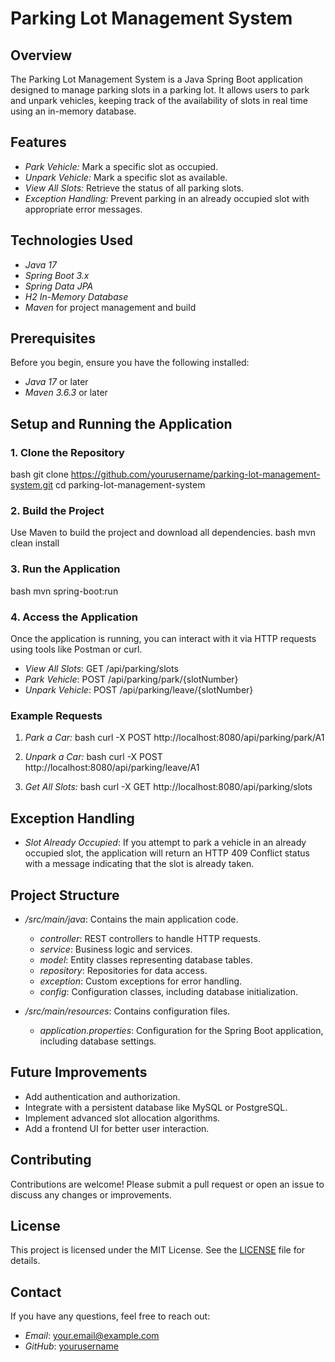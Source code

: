 # Parking Lot Management System

## Overview
The Parking Lot Management System is a Java Spring Boot application designed to manage parking slots in a parking lot. It allows users to park and unpark vehicles, keeping track of the availability of slots in real time using an in-memory database.

## Features
- *Park Vehicle:* Mark a specific slot as occupied.
- *Unpark Vehicle:* Mark a specific slot as available.
- *View All Slots:* Retrieve the status of all parking slots.
- *Exception Handling:* Prevent parking in an already occupied slot with appropriate error messages.

## Technologies Used
- *Java 17*
- *Spring Boot 3.x*
- *Spring Data JPA*
- *H2 In-Memory Database*
- *Maven* for project management and build

## Prerequisites
Before you begin, ensure you have the following installed:
- *Java 17* or later
- *Maven 3.6.3* or later

## Setup and Running the Application

### 1. Clone the Repository
bash
git clone https://github.com/yourusername/parking-lot-management-system.git
cd parking-lot-management-system


### 2. Build the Project
Use Maven to build the project and download all dependencies.
bash
mvn clean install


### 3. Run the Application
bash
mvn spring-boot:run


### 4. Access the Application
Once the application is running, you can interact with it via HTTP requests using tools like Postman or curl.

- *View All Slots*: GET /api/parking/slots
- *Park Vehicle*: POST /api/parking/park/{slotNumber}
- *Unpark Vehicle*: POST /api/parking/leave/{slotNumber}

### Example Requests
1. *Park a Car:*
    bash
    curl -X POST http://localhost:8080/api/parking/park/A1
    
2. *Unpark a Car:*
    bash
    curl -X POST http://localhost:8080/api/parking/leave/A1
    
3. *Get All Slots:*
    bash
    curl -X GET http://localhost:8080/api/parking/slots
    

## Exception Handling
- *Slot Already Occupied*: If you attempt to park a vehicle in an already occupied slot, the application will return an HTTP 409 Conflict status with a message indicating that the slot is already taken.

## Project Structure
- */src/main/java*: Contains the main application code.
    - *controller*: REST controllers to handle HTTP requests.
    - *service*: Business logic and services.
    - *model*: Entity classes representing database tables.
    - *repository*: Repositories for data access.
    - *exception*: Custom exceptions for error handling.
    - *config*: Configuration classes, including database initialization.

- */src/main/resources*: Contains configuration files.
    - *application.properties*: Configuration for the Spring Boot application, including database settings.

## Future Improvements
- Add authentication and authorization.
- Integrate with a persistent database like MySQL or PostgreSQL.
- Implement advanced slot allocation algorithms.
- Add a frontend UI for better user interaction.

## Contributing
Contributions are welcome! Please submit a pull request or open an issue to discuss any changes or improvements.

## License
This project is licensed under the MIT License. See the [LICENSE](LICENSE) file for details.

## Contact
If you have any questions, feel free to reach out:
- *Email*: your.email@example.com
- *GitHub*: [yourusername](https://github.com/yourusername)
